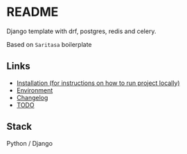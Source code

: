 # README

Django template with drf, postgres, redis and celery.

Based on `Saritasa` boilerplate

## Links
* [Installation (for instructions on how to run project locally)](docs/INSTALL.md)
* [Environment](docs/ENVIRONMENT.md)
* [Changelog](docs/CHANGELOG.md)
* [TODO](docs/TODO.md)

## Stack

Python / Django
